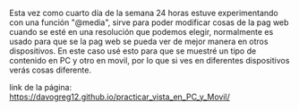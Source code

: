 Esta vez como cuarto día de la semana 24 horas estuve experimentando con una función "@media", sirve para poder modificar cosas de la pag web cuando se esté en una resolución que podemos elegir, normalmente es usado para que se la pag
web se pueda ver de mejor manera en otros dispositivos. En este caso usé esto para que se muestré un tipo de contenido en PC y otro en movil, por lo que si ves en diferentes dispositivos verás cosas diferente.

link de la página: https://davogreg12.github.io/practicar_vista_en_PC_y_Movil/
